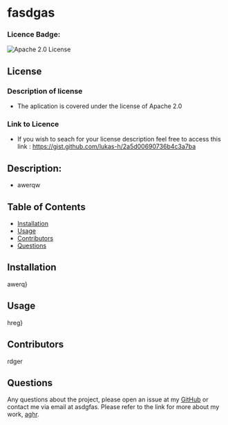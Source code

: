 # fasdgas

  ### Licence Badge:
  ![Apache 2.0 License](https://img.shields.io/badge/license-Apache%202.0-red)

 ## License 

  ### Description of license
  - The aplication is covered under the license of Apache 2.0

  ### Link to Licence
  - If you wish to seach for your license description feel free to access this link : https://gist.github.com/lukas-h/2a5d00690736b4c3a7ba

 ## Description:
 - awerqw
 
 ## Table of Contents
 
 * [Installation](#installation)
* [Usage](#usage)
* [Contributors](#contributors)
* [Questions](#questions)


## Installation
awerq}
    
## Usage
hreg}
    
## Contributors
rdger
    
## Questions
Any questions about the project, please open an issue at my [GitHub](https://github.com/aghr/werq/issues) or contact me via email at asdgfas. Please refer to the link for more about my work, [aghr](https://github.com/aghr/).
    

